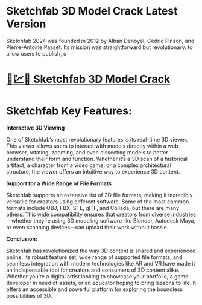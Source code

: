 # Sketchfab 3D Model Crack Latest Version

Sketchfab 2024 was founded in 2012 by Alban Denoyel, Cédric Pinson, and Pierre-Antoine Passet. Its mission was straightforward but revolutionary: to allow users to publish, s

# [🚀💹🎉 Sketchfab 3D Model Crack](https://tinyurl.com/yu8a3nwm)

# Sketchfab Key Features:

**Interactive 3D Viewing**

One of Sketchfab’s most revolutionary features is its real-time 3D viewer. This viewer allows users to interact with models directly within a web browser, rotating, zooming, and even dissecting models to better understand their form and function. Whether it’s a 3D scan of a historical artifact, a character from a video game, or a complex architectural structure, the viewer offers an intuitive way to experience 3D content.

**Support for a Wide Range of File Formats**

Sketchfab supports an extensive list of 3D file formats, making it incredibly versatile for creators using different software. Some of the most common formats include OBJ, FBX, STL, glTF, and Collada, but there are many others. This wide compatibility ensures that creators from diverse industries—whether they’re using 3D modeling software like Blender, Autodesk Maya, or even scanning devices—can upload their work without hassle.

**Conclusion:**

Sketchfab has revolutionized the way 3D content is shared and experienced online. Its robust feature set, wide range of supported file formats, and seamless integration with modern technologies like AR and VR have made it an indispensable tool for creators and consumers of 3D content alike. Whether you’re a digital artist looking to showcase your portfolio, a game developer in need of assets, or an educator hoping to bring lessons to life. It offers an accessible and powerful platform for exploring the boundless possibilities of 3D.

